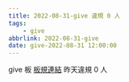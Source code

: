 ```yaml
---
title: 2022-08-31-give 違規 0 人
tags:
    - give
abbrlink: 2022-08-31-give
date: give-2022-08-31 12:00:00
---
```

give 板 [板規連結](https://www.ptt.cc/bbs/give/M.1612495900.A.C32.html)
昨天違規 0 人
